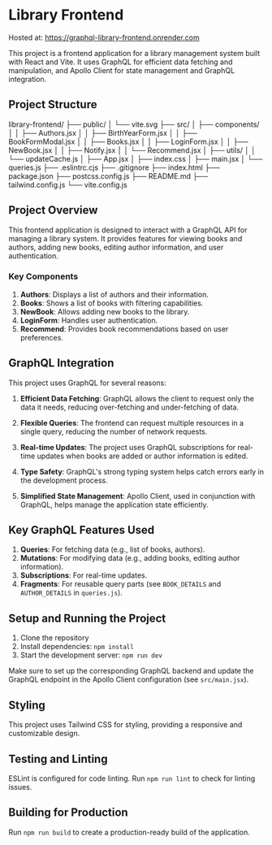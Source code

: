 # Library Frontend

Hosted at: https://graphql-library-frontend.onrender.com

This project is a frontend application for a library management system built with React and Vite. It uses GraphQL for efficient data fetching and manipulation, and Apollo Client for state management and GraphQL integration.

## Project Structure

library-frontend/
├── public/
│ └── vite.svg
├── src/
│ ├── components/
│ │ ├── Authors.jsx
│ │ ├── BirthYearForm.jsx
│ │ ├── BookFormModal.jsx
│ │ ├── Books.jsx
│ │ ├── LoginForm.jsx
│ │ ├── NewBook.jsx
│ │ ├── Notify.jsx
│ │ └── Recommend.jsx
│ ├── utils/
│ │ └── updateCache.js
│ ├── App.jsx
│ ├── index.css
│ ├── main.jsx
│ └── queries.js
├── .eslintrc.cjs
├── .gitignore
├── index.html
├── package.json
├── postcss.config.js
├── README.md
├── tailwind.config.js
└── vite.config.js

## Project Overview

This frontend application is designed to interact with a GraphQL API for managing a library system. It provides features for viewing books and authors, adding new books, editing author information, and user authentication.

### Key Components

1. **Authors**: Displays a list of authors and their information.
2. **Books**: Shows a list of books with filtering capabilities.
3. **NewBook**: Allows adding new books to the library.
4. **LoginForm**: Handles user authentication.
5. **Recommend**: Provides book recommendations based on user preferences.

## GraphQL Integration

This project uses GraphQL for several reasons:

1. **Efficient Data Fetching**: GraphQL allows the client to request only the data it needs, reducing over-fetching and under-fetching of data.

2. **Flexible Queries**: The frontend can request multiple resources in a single query, reducing the number of network requests.

3. **Real-time Updates**: The project uses GraphQL subscriptions for real-time updates when books are added or author information is edited.

4. **Type Safety**: GraphQL's strong typing system helps catch errors early in the development process.

5. **Simplified State Management**: Apollo Client, used in conjunction with GraphQL, helps manage the application state efficiently.

## Key GraphQL Features Used

1. **Queries**: For fetching data (e.g., list of books, authors).
2. **Mutations**: For modifying data (e.g., adding books, editing author information).
3. **Subscriptions**: For real-time updates.
4. **Fragments**: For reusable query parts (see `BOOK_DETAILS` and `AUTHOR_DETAILS` in `queries.js`).

## Setup and Running the Project

1. Clone the repository
2. Install dependencies: `npm install`
3. Start the development server: `npm run dev`

Make sure to set up the corresponding GraphQL backend and update the GraphQL endpoint in the Apollo Client configuration (see `src/main.jsx`).

## Styling

This project uses Tailwind CSS for styling, providing a responsive and customizable design.

## Testing and Linting

ESLint is configured for code linting. Run `npm run lint` to check for linting issues.

## Building for Production

Run `npm run build` to create a production-ready build of the application.
